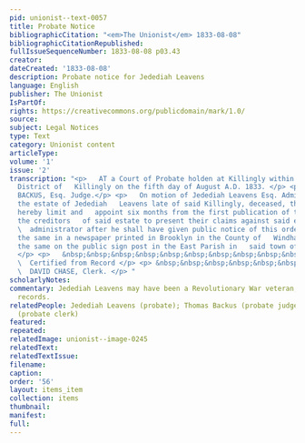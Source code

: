```yaml
---
pid: unionist--text-0057
title: Probate Notice
bibliographicCitation: "<em>The Unionist</em> 1833-08-08"
bibliographicCitationRepublished: 
fullIssueSequenceNumber: 1833-08-08 p03.43
creator: 
dateCreated: '1833-08-08'
description: Probate notice for Jedediah Leavens
language: English
publisher: The Unionist
IsPartOf: 
rights: https://creativecommons.org/publicdomain/mark/1.0/
source: 
subject: Legal Notices
type: Text
category: Unionist content
articleType: 
volume: '1'
issue: '2'
transcription: "<p>   AT a Court of Probate holden at Killingly within and for the
  District of   Killingly on the fifth day of August A.D. 1833. </p> <p>Present THOMAS
  BACKUS, Esq. Judge.</p> <p>   On motion of Jedediah Leavens Esq. Administrator on
  the estate of Jedediah   Leavens late of said Killingly, deceased, this court doth
  hereby limit and   appoint six months from the first publication of this order for
  the creditors   of said estate to present their claims against said estate to said
  \  administrator after he shall have given public notice of this order by   publishing
  the same in a newspaper printed in Brooklyn in the County of   Windham, and posting
  the same on the public sign post in the East Parish in   said town of Killingly.
  </p> <p>   &nbsp;&nbsp;&nbsp;&nbsp;&nbsp;&nbsp;&nbsp;&nbsp;&nbsp;&nbsp;&nbsp;&nbsp;&nbsp;&nbsp;&nbsp;&nbsp;&nbsp;&nbsp;&nbsp;&nbsp;&nbsp;&nbsp;&nbsp;
  \  Certified from Record </p> <p> &nbsp;&nbsp;&nbsp;&nbsp;&nbsp;&nbsp;&nbsp;&nbsp;&nbsp;&nbsp;&nbsp;&nbsp;&nbsp;&nbsp;&nbsp;&nbsp;&nbsp;&nbsp;&nbsp;&nbsp;&nbsp;&nbsp;&nbsp;&nbsp;&nbsp;&nbsp;&nbsp;&nbsp;&nbsp;&nbsp;&nbsp;&nbsp;&nbsp;&nbsp;&nbsp;&nbsp;&nbsp;&nbsp;&nbsp;&nbsp;&nbsp;&nbsp;&nbsp;&nbsp;&nbsp;&nbsp;&nbsp;
  \  DAVID CHASE, Clerk. </p> "
scholarlyNotes: 
commentary: Jedediah Leavens may have been a Revolutionary War veteran, based on probate
  records.
relatedPeople: Jedediah Leavens (probate); Thomas Backus (probate judge); David Chase
  (probate clerk)
featured: 
repeated: 
relatedImage: unionist--image-0245
relatedText: 
relatedTextIssue: 
filename: 
caption: 
order: '56'
layout: items_item
collection: items
thumbnail: 
manifest: 
full: 
---
```


